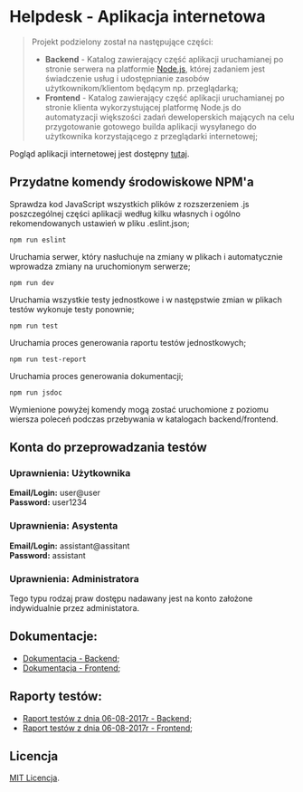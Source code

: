 # Helpdesk - Aplikacja internetowa

<blockquote>
 <p>Projekt podzielony został na następujące części:</p>
 <ul>
   <li><strong>Backend</strong> - Katalog zawierający część aplikacji uruchamianej po stronie serwera na platformie <a href="https://nodejs.org/en/" target="_blank" rel="help">Node.js</a>, której zadaniem jest świadczenie usług i udostępnianie zasobów użytkownikom/klientom będącym np. przeglądarką;</li>
   <li><strong>Frontend</strong> - Katalog zawierający część aplikacji uruchamianej po stronie klienta wykorzystującej platformę Node.js do automatyzacji większości zadań deweloperskich mających na celu przygotowanie gotowego builda aplikacji wysyłanego do użytkownika korzystającego z przeglądarki internetowej;</li>
 </ul>
 <p>
</blockquote>

Pogląd aplikacji internetowej jest dostępny <a href="https://www.helpdesk-app.mateusz-archicinski.pl" target="_blank" rel="help">tutaj</a>.


## Przydatne komendy środowiskowe NPM'a

Sprawdza kod JavaScript wszystkich plików z rozszerzeniem .js poszczególnej części aplikacji według kilku własnych i ogólno rekomendowanych ustawień w pliku .eslint.json;
```
npm run eslint
```

Uruchamia serwer, który nasłuchuje na zmiany w plikach i automatycznie wprowadza zmiany na uruchomionym serwerze;
```
npm run dev
```

Uruchamia wszystkie testy jednostkowe i w następstwie zmian w plikach testów wykonuje testy ponownie;
```
npm run test
```

Uruchamia proces generowania raportu testów jednostkowych;
```
npm run test-report
```

Uruchamia proces generowania dokumentacji;
```
npm run jsdoc
```

Wymienione powyżej komendy mogą zostać uruchomione z poziomu wiersza poleceń podczas przebywania w katalogach backend/frontend.


## Konta do przeprowadzania testów

### Uprawnienia: Użytkownika
**Email/Login:** user@user<br>
**Password:** user1234

### Uprawnienia: Asystenta
**Email/Login:** assistant@assitant<br>
**Password:** assistant

### Uprawnienia: Administratora
Tego typu rodzaj praw dostępu nadawany jest na konto założone indywidualnie przez administatora.


## Dokumentacje:

- <a href="https://www.helpdesk-app.mateusz-archicinski.pl/backend/docs/index.html" target="_blank" rel="help">Dokumentacja - Backend</a>;
- <a href="https://www.helpdesk-app.mateusz-archicinski.pl/frontend/docs/index.html" target="_blank" rel="help">Dokumentacja - Frontend</a>;


## Raporty testów:

- <a href="https://www.helpdesk-app.mateusz-archicinski.pl/backend/test-reports/test-report_06-08-2017.html" target="_blank" rel="help">Raport testów z dnia 06-08-2017r - Backend</a>;
- <a href="https://www.helpdesk-app.mateusz-archicinski.pl/frontend/test-reports/test-report_06-08-2017.html" target="_blank" rel="help">Raport testów z dnia 06-08-2017r - Frontend</a>;


## Licencja

<a href="https://github.com/mateuszarchicinski/TDD-Helpdesk-Web-App-Project/blob/dev/LICENSE" target="_blank" rel="help">MIT Licencja</a>.